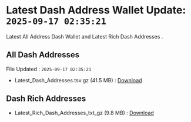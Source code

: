 # Latest Dash Address Wallet Update: `2025-09-17 02:35:21`

Latest All Address Dash Wallet and Latest Rich Dash Addresses .

## All Dash Addresses

File Updated : `2025-09-17 02:35:21`

- Latest_Dash_Addresses.tsv.gz (41.5 MB) : [Download](https://github.com/Pymmdrza/Rich-Address-Wallet/releases/tag/Dash)

## Dash Rich Addresses

- Latest_Rich_Dash_Addresses_txt_gz (9.8 MB) : [Download](https://github.com/Pymmdrza/Rich-Address-Wallet/releases/tag/Dash)
